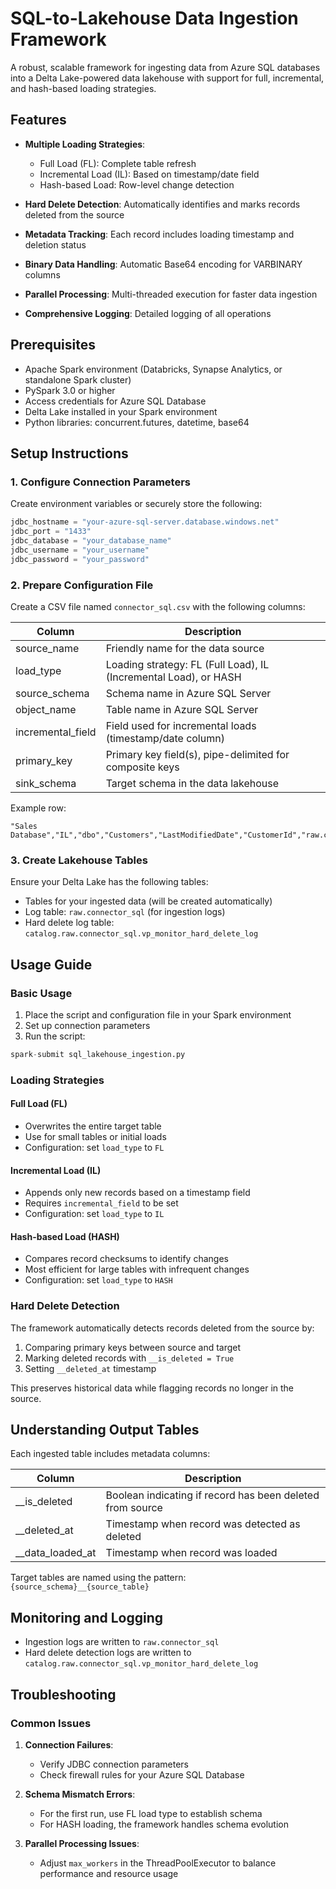 # SQL-to-Lakehouse Data Ingestion Framework

A robust, scalable framework for ingesting data from Azure SQL databases into a Delta Lake-powered data lakehouse with support for full, incremental, and hash-based loading strategies.

## Features

- **Multiple Loading Strategies**: 
  - Full Load (FL): Complete table refresh
  - Incremental Load (IL): Based on timestamp/date field
  - Hash-based Load: Row-level change detection
  
- **Hard Delete Detection**: Automatically identifies and marks records deleted from the source
- **Metadata Tracking**: Each record includes loading timestamp and deletion status
- **Binary Data Handling**: Automatic Base64 encoding for VARBINARY columns
- **Parallel Processing**: Multi-threaded execution for faster data ingestion
- **Comprehensive Logging**: Detailed logging of all operations

## Prerequisites

- Apache Spark environment (Databricks, Synapse Analytics, or standalone Spark cluster)
- PySpark 3.0 or higher
- Access credentials for Azure SQL Database
- Delta Lake installed in your Spark environment
- Python libraries: concurrent.futures, datetime, base64

## Setup Instructions

### 1. Configure Connection Parameters

Create environment variables or securely store the following:

```python
jdbc_hostname = "your-azure-sql-server.database.windows.net"
jdbc_port = "1433"
jdbc_database = "your_database_name"
jdbc_username = "your_username"
jdbc_password = "your_password"
```

### 2. Prepare Configuration File

Create a CSV file named `connector_sql.csv` with the following columns:

| Column | Description |
|--------|-------------|
| source_name | Friendly name for the data source |
| load_type | Loading strategy: FL (Full Load), IL (Incremental Load), or HASH |
| source_schema | Schema name in Azure SQL Server |
| object_name | Table name in Azure SQL Server |
| incremental_field | Field used for incremental loads (timestamp/date column) |
| primary_key | Primary key field(s), pipe-delimited for composite keys |
| sink_schema | Target schema in the data lakehouse |

Example row:
```
"Sales Database","IL","dbo","Customers","LastModifiedDate","CustomerId","raw.connector_sql"
```

### 3. Create Lakehouse Tables

Ensure your Delta Lake has the following tables:
- Tables for your ingested data (will be created automatically)
- Log table: `raw.connector_sql` (for ingestion logs)
- Hard delete log table: `catalog.raw.connector_sql.vp_monitor_hard_delete_log`

## Usage Guide

### Basic Usage

1. Place the script and configuration file in your Spark environment
2. Set up connection parameters
3. Run the script:

```python
spark-submit sql_lakehouse_ingestion.py
```

### Loading Strategies

#### Full Load (FL)
- Overwrites the entire target table
- Use for small tables or initial loads
- Configuration: set `load_type` to `FL`

#### Incremental Load (IL)
- Appends only new records based on a timestamp field
- Requires `incremental_field` to be set
- Configuration: set `load_type` to `IL`

#### Hash-based Load (HASH)
- Compares record checksums to identify changes
- Most efficient for large tables with infrequent changes
- Configuration: set `load_type` to `HASH`

### Hard Delete Detection

The framework automatically detects records deleted from the source by:
1. Comparing primary keys between source and target
2. Marking deleted records with `__is_deleted = True`
3. Setting `__deleted_at` timestamp

This preserves historical data while flagging records no longer in the source.

## Understanding Output Tables

Each ingested table includes metadata columns:

| Column | Description |
|--------|-------------|
| __is_deleted | Boolean indicating if record has been deleted from source |
| __deleted_at | Timestamp when record was detected as deleted |
| __data_loaded_at | Timestamp when record was loaded |

Target tables are named using the pattern: `{source_schema}__{source_table}`

## Monitoring and Logging

- Ingestion logs are written to `raw.connector_sql`
- Hard delete detection logs are written to `catalog.raw.connector_sql.vp_monitor_hard_delete_log`

## Troubleshooting

### Common Issues

1. **Connection Failures**:
   - Verify JDBC connection parameters
   - Check firewall rules for your Azure SQL Database

2. **Schema Mismatch Errors**:
   - For the first run, use FL load type to establish schema
   - For HASH loading, the framework handles schema evolution

3. **Parallel Processing Issues**:
   - Adjust `max_workers` in the ThreadPoolExecutor to balance performance and resource usage
